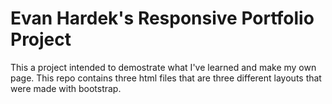# Evan Hardek's Responsive Portfolio Project
This a project intended to demostrate what I've learned and make my own page. This repo contains three html files that are three different layouts that were made with bootstrap.
